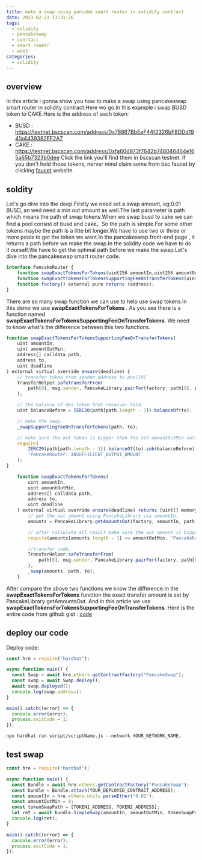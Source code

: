 ```yaml
---
title: make a swap using pancake smart router in solidity contract
date: 2023-02-21 13:31:26
tags:
  - solidity
  - pancakeswap
  - conrtact
  - smart rouetr
  - web3
categories:
  - solidity
---
```


## overview

In this article i gonna show you how to make a swap using pancakeswap smart router in solidity contract.Here wo go.In this example i swap BUSD token to CAKE.Here is the address of each token:

- BUSD : <https://testnet.bscscan.com/address/0x78867BbEeF44f2326bF8DDd1941a4439382EF2A7>
- CAKE : <https://testnet.bscscan.com/address/0xfa60d973f7642b748046464e165a65b7323b0dee>
  Click the link you'll find them in bscscan testnet. If you don't hold those tokens, nerver mind claim some from bsc faucet by clicking [faucet](https://testnet.bnbchain.org/faucet-smart) website.

## soldity

Let's go dive into the deep.Firstly we need set a swap amount, eg:0.01 BUSD, an wed need a min out amount as well.The last parameter is path which means the path of swap tokens.When we swap busd to cake we can find a pool consist of busd and cake。So the path is simple.For some other tokens maybe the path is a litte bit longer.We have to use two or three or more pools to get the token we want.In the pancakeswap front-end page , it returns a path before we make the swap.In the solidity code we have to do it ourself.We have to get the optimal path before we make the swap.Let's dive into the pancakeswap smart router code.

```javascript
interface PancakeRouter {
    function swapExactTokensForTokens(uint256 amountIn,uint256 amountOutMin,address[] calldata path,address to,uint256 deadline) external;
    function swapExactTokensForTokensSupportingFeeOnTransferTokens(uint256 amountIn,uint256 amountOutMin,address[] calldata path,address to,uint256 deadline) external;
    function factory() external pure returns (address);
}
```

There are so many swap function we can use to help use swap tokens.In this demo we use **swapExactTokensForTokens** . As you see there is a function named **swapExactTokensForTokensSupportingFeeOnTransferTokens**. We need to know what's the difference between this two functions.

```javascript
function swapExactTokensForTokensSupportingFeeOnTransferTokens(
    uint amountIn,
    uint amountOutMin,
    address[] calldata path,
    address to,
    uint deadline
) external virtual override ensure(deadline) {
    // transfer token from sender address to pool[0]
    TransferHelper.safeTransferFrom(
        path[0], msg.sender, PancakeLibrary.pairFor(factory, path[0], path[1]), amountIn
    );

    // the balance of des token that receiver hold.
    uint balanceBefore = IERC20(path[path.length - 1]).balanceOf(to);

    // make the sawp.
    _swapSupportingFeeOnTransferTokens(path, to);

    // make sure the out token is bigger than the set amountOutMin value.
    require(
        IERC20(path[path.length - 1]).balanceOf(to).sub(balanceBefore) >= amountOutMin,
        'PancakeRouter: INSUFFICIENT_OUTPUT_AMOUNT'
    );
}
```

```javascript
    function swapExactTokensForTokens(
        uint amountIn,
        uint amountOutMin,
        address[] calldata path,
        address to,
        uint deadline
    ) external virtual override ensure(deadline) returns (uint[] memory amounts) {
        // get the out amount using PancakeLibrary via amountIn.
        amounts = PancakeLibrary.getAmountsOut(factory, amountIn, path);

        // after calculate all result make sure the out amount is bigger than amountOutMin.
        require(amounts[amounts.length - 1] >= amountOutMin, 'PancakeRouter: INSUFFICIENT_OUTPUT_AMOUNT');

        //transfer code.
        TransferHelper.safeTransferFrom(
            path[0], msg.sender, PancakeLibrary.pairFor(factory, path[0], path[1]), amounts[0]
        );
        _swap(amounts, path, to);
    }
```

After compare the above two functions we know the difference.In the **swapExactTokensForTokens** function the exact transfer amount is set by PancakeLibrary getAmountsOut. And in this article we use **swapExactTokensForTokensSupportingFeeOnTransferTokens**.
Here is the entire code from github gist : [code](https://gist.github.com/coffiasd/825ac5ba1b1bafdc0ea799b7ba35d4a5)

## deploy our code

Deploy code:

```javascript
const hre = require("hardhat");

async function main() {
  const Swap = await hre.ethers.getContractFactory("PancakeSwap");
  const swap = await Swap.deploy();
  await swap.deployed();
  console.log(swap.address);
}

main().catch((error) => {
  console.error(error);
  process.exitCode = 1;
});
```

```shell
npx hardhat run script/scriptName.js --network YOUR_NETWORK_NAME.
```

## test swap

```javascript
const hre = require("hardhat");

async function main() {
  const Bundle = await hre.ethers.getContractFactory("PancakeSwap");
  const bundle = Bundle.attach(YOUR_DEPLOYED_CONTRACT_ADDRESS);
  const amountIn = hre.ethers.utils.parseEther("0.01");
  const amountOutMin = 0;
  const tokenSwapPath = [TOKEN1_ADDRESS, TOKEN2_ADDRESS];
  let ret = await bundle.SimpleSwap(amountIn, amountOutMin, tokenSwapPath);
  console.log(ret);
}

main().catch((error) => {
  console.error(error);
  process.exitCode = 1;
});
```
